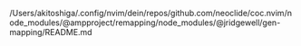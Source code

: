 /Users/akitoshiga/.config/nvim/dein/repos/github.com/neoclide/coc.nvim/node_modules/@ampproject/remapping/node_modules/@jridgewell/gen-mapping/README.md